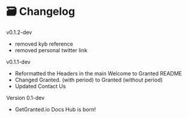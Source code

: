 # 🗃 Changelog

v0.1.2-dev

* removed kyb reference
* removed personal twitter link

v0.1.1-dev

* Reformatted the Headers in the main Welcome to Granted README
* Changed Granted. (with period) to Granted (without period)
* Updated Contact Us

Version 0.1-dev

* GetGranted.io Docs Hub is born!
